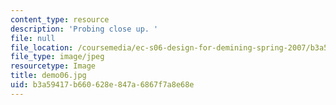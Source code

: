 ```yaml
---
content_type: resource
description: 'Probing close up. '
file: null
file_location: /coursemedia/ec-s06-design-for-demining-spring-2007/b3a59417b660628e847a6867f7a8e68e_demo06.jpg
file_type: image/jpeg
resourcetype: Image
title: demo06.jpg
uid: b3a59417-b660-628e-847a-6867f7a8e68e
---
```

